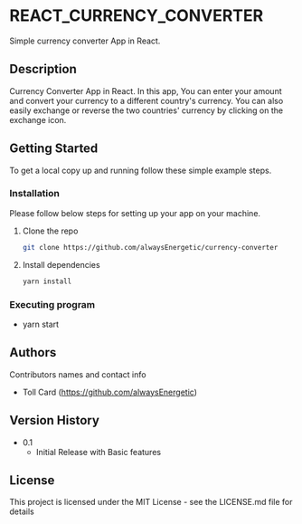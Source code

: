 # REACT_CURRENCY_CONVERTER

Simple currency converter App in React.

## Description

Currency Converter App in React. In this app, You can enter your amount and convert your currency to a different country's currency. You can also easily exchange or reverse the two countries' currency by clicking on the exchange icon.

## Getting Started

To get a local copy up and running follow these simple example steps.

### Installation

Please follow below steps for setting up your app on your machine.

1. Clone the repo
   ```sh
   git clone https://github.com/alwaysEnergetic/currency-converter
   ```
2. Install dependencies
   ```sh
   yarn install
   ```

### Executing program

- yarn start

## Authors

Contributors names and contact info

 - Toll Card (https://github.com/alwaysEnergetic)

## Version History

- 0.1
  - Initial Release with Basic features

## License

This project is licensed under the MIT License - see the LICENSE.md file for details

